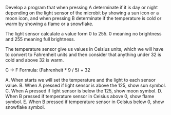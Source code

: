 Develop a program that when pressing A determinate if it is day or night depending on the light sensor of the microbit by showing a sun icon or a moon icon, and when pressing B determinate if the temperature is cold or warm by showing a flame or a snowflake.
 
The light sensor calculate a value form 0 to 255. 0 meaning no brightness and 255 meaning full brightness.
 
The temperature sensor give us values in Celsius units, which we will have to convert to Fahrenheit units and then consider that anything under 32 is cold and above 32 is warm.
 
C -> F Formula: (Fahrenheit * 9 / 5) + 32

A. When starts we will set the temperature and the light to each sensor value.
B. When A pressed if light sensor is above the 125, show sun symbol.
C. When A pressed if light sensor is below the 125, show moon symbol.
D. When B pressed if temperature sensor in Celsius above 0, show flame symbol.
E. When B pressed if temperature sensor in Celsius below 0, show snowflake symbol.
 
